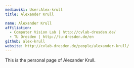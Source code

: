 ```yaml
---
mediawiki: User:Alex-krull
title: Alexander Krull

name: Alexander Krull
affiliation:
  - Computer Vision Lab | http://cvlab-dresden.de/
  - TU Dresden | http://tu-dresden.de/en
github: alex-krull
website: http://cvlab-dresden.de/people/alexander-krull/
---
```


This is the personal page of Alexander Krull.
